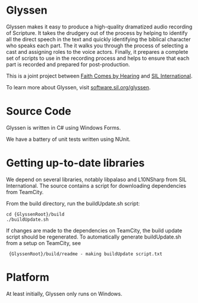 Glyssen
====================
Glyssen makes it easy to produce a high-quality dramatized audio recording of Scripture. It takes the drudgery out of the process by helping to identify all the direct speech in the text and quickly identifying the biblical character who speaks each part. The it walks you through the process of selecting a cast and assigning roles to the voice actors. Finally, it prepares a complete set of scripts to use in the recording process and helps to ensure that each part is recorded and prepared for post-production.

This is a joint project between [Faith Comes by Hearing](http://www.faithcomesbyhearing.com) and [SIL International](http://www.sil.org).

To learn more about Glyssen, visit [software.sil.org/glyssen](http://software.sil.org/glyssen).

Source Code
====================
Glyssen is written in C# using Windows Forms.

We have a battery of unit tests written using NUnit.

Getting up-to-date libraries
====================
We depend on several libraries, notably libpalaso and L10NSharp from SIL International.
The source contains a script for downloading dependencies from TeamCity.

From the build directory, run the buildUpdate.sh script:

	cd {GlyssenRoot}/build
	./buildUpdate.sh

If changes are made to the dependencies on TeamCity, the build update script should be regenerated. To automatically generate buildUpdate.sh from a setup on TeamCity, see
	
	 {GlyssenRoot}/build/readme - making buildUpdate script.txt

Platform
====================
At least initially, Glyssen only runs on Windows.